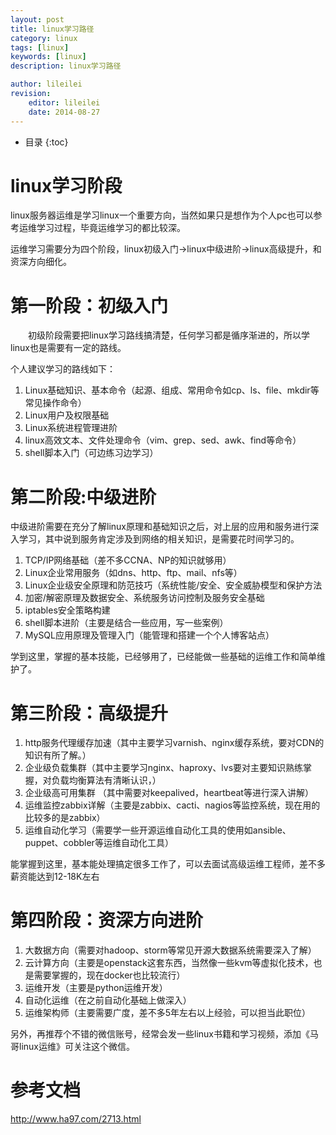 ```yaml
---
layout: post
title: linux学习路径
category: linux
tags: [linux]
keywords: [linux]
description: linux学习路径

author: lileilei
revision:
    editor: lileilei
    date: 2014-08-27
---
```


* 目录
{:toc}

# linux学习阶段
linux服务器运维是学习linux一个重要方向，当然如果只是想作为个人pc也可以参考运维学习过程，毕竟运维学习的都比较深。

运维学习需要分为四个阶段，linux初级入门->linux中级进阶->linux高级提升，和资深方向细化。

# 第一阶段：初级入门
　　初级阶段需要把linux学习路线搞清楚，任何学习都是循序渐进的，所以学linux也是需要有一定的路线。

个人建议学习的路线如下：
　　
1. Linux基础知识、基本命令（起源、组成、常用命令如cp、ls、file、mkdir等常见操作命令）
2. Linux用户及权限基础
3. Linux系统进程管理进阶
4. linux高效文本、文件处理命令（vim、grep、sed、awk、find等命令）
5. shell脚本入门（可边练习边学习）

# 第二阶段:中级进阶
中级进阶需要在充分了解linux原理和基础知识之后，对上层的应用和服务进行深入学习，其中说到服务肯定涉及到网络的相关知识，是需要花时间学习的。

1. TCP/IP网络基础（差不多CCNA、NP的知识就够用）
2. Linux企业常用服务（如dns、http、ftp、mail、nfs等）
3. Linux企业级安全原理和防范技巧（系统性能/安全、安全威胁模型和保护方法
4. 加密/解密原理及数据安全、系统服务访问控制及服务安全基础
5. iptables安全策略构建
6. shell脚本进阶（主要是结合一些应用，写一些案例）
7. MySQL应用原理及管理入门（能管理和搭建一个个人博客站点）

学到这里，掌握的基本技能，已经够用了，已经能做一些基础的运维工作和简单维护了。

# 第三阶段：高级提升
1. http服务代理缓存加速（其中主要学习varnish、nginx缓存系统，要对CDN的知识有所了解。）
2. 企业级负载集群（其中主要学习nginx、haproxy、lvs要对主要知识熟练掌握，对负载均衡算法有清晰认识，）
3. 企业级高可用集群 （其中需要对keepalived，heartbeat等进行深入讲解）
4. 运维监控zabbix详解（主要是zabbix、cacti、nagios等监控系统，现在用的比较多的是zabbix）
5. 运维自动化学习（需要学一些开源运维自动化工具的使用如ansible、puppet、cobbler等运维自动化工具）

能掌握到这里，基本能处理搞定很多工作了，可以去面试高级运维工程师，差不多薪资能达到12-18K左右

# 第四阶段：资深方向进阶
1. 大数据方向（需要对hadoop、storm等常见开源大数据系统需要深入了解）
2. 云计算方向（主要是openstack这套东西，当然像一些kvm等虚拟化技术，也是需要掌握的，现在docker也比较流行）
3. 运维开发（主要是python运维开发）
4. 自动化运维（在之前自动化基础上做深入）
5. 运维架构师（主要需要广度，差不多5年左右以上经验，可以担当此职位）

另外，再推荐个不错的微信账号，经常会发一些linux书籍和学习视频，添加《马哥linux运维》可关注这个微信。

# 参考文档
<http://www.ha97.com/2713.html>